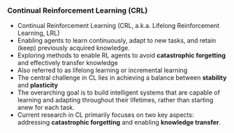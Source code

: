 <!-- 1404-07-10 -->
### Continual Reinforcement Learning (CRL)
- Continual Reinforcement Learning (CRL, a.k.a. Lifelong Reinforcement Learning, LRL)
- Enabling agents to learn continuously, adapt to new tasks, and retain (keep) previously acquired knowledge.
- Exploring methods to enable RL agents to avoid **catastrophic forgetting** and effectively transfer knowledge
- Also referred to as lifelong learning or incremental learning
- The central challenge in CL lies in achieving a balance between **stability** and **plasticity**
- The overarching goal is to build intelligent systems that are capable of learning and adapting throughout their lifetimes, rather than starting anew for each task.
- Current research in CL primarily focuses on two key aspects: addressing **catastrophic forgetting** and enabling **knowledge transfer**.
